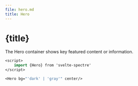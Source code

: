 ```yaml
---
file: hero.md
title: Hero
---
```


<script>
    import {Hero} from '$lib'
    import {media} from '../../../media'
</script>

# {title}

The Hero container shows key featured content or information.

```sv
<script>
    import {Hero} from 'svelte-spectre'
</script>

<Hero bg="'dark' | 'gray'" center/>
```

<Hero bg="{$media.dark ? 'dark' : 'gray'}" center/>
